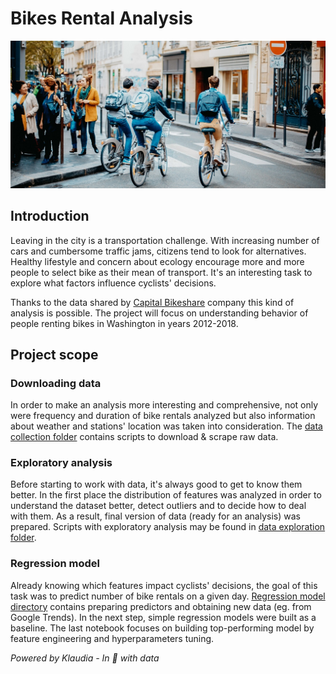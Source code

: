 # Bikes Rental Analysis

![](https://github.com/klaudia-nazarko/bikes-rental-analysis/blob/master/img/header-img.jpg)

## Introduction

Leaving in the city is a transportation challenge. With increasing number of cars and cumbersome traffic jams, citizens tend to look for alternatives. Healthy lifestyle and concern about ecology encourage more and more people to select bike as their mean of transport. It's an interesting task to explore what factors influence cyclists' decisions.

Thanks to the data shared by [Capital Bikeshare](https://www.capitalbikeshare.com/) company this kind of analysis is possible. The project will focus on understanding behavior of people renting bikes in Washington in years 2012-2018.

## Project scope

### Downloading data

In order to make an analysis more interesting and comprehensive, not only were frequency and duration of bike rentals analyzed but also information about weather and stations' location was taken into consideration. The [data collection folder](https://github.com/klaudia-nazarko/bikes-rental-analysis/tree/master/1.%20data%20collection) contains scripts to download & scrape raw data.

### Exploratory analysis

Before starting to work with data, it's always good to get to know them better. In the first place the distribution of features was analyzed in order to understand the dataset better, detect outliers and to decide how to deal with them. As a result, final version of data (ready for an analysis) was prepared. Scripts with exploratory analysis may be found in [data exploration folder](https://github.com/klaudia-nazarko/bikes-rental-analysis/tree/master/2.%20data%20exploration).

### Regression model

Already knowing which features impact cyclists' decisions, the goal of this task was to predict number of bike rentals on a given day. [Regression model directory](https://github.com/klaudia-nazarko/bikes-rental-analysis/tree/master/3.%20regression%20model) contains preparing predictors and obtaining new data (eg. from Google Trends). In the next step, simple regression models were built as a baseline. The last notebook focuses on building top-performing model by feature engineering and hyperparameters tuning.



*Powered by Klaudia - In 💙 with data*